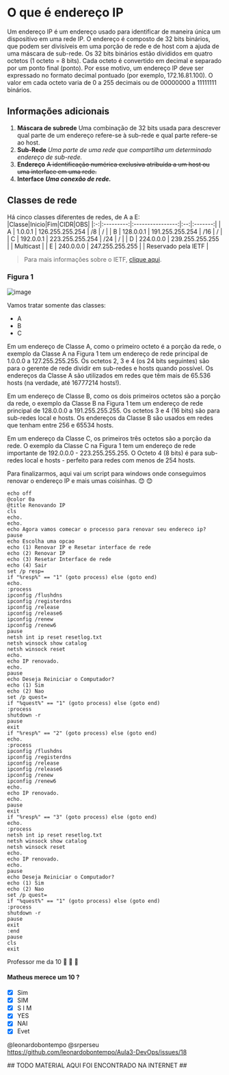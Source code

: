 # O que é endereço IP
Um endereço IP é um endereço usado para identificar de maneira única um dispositivo em uma rede IP. O endereço é composto de 32 bits binários, que podem ser divisíveis em uma porção de rede e de host com a ajuda de uma máscara de sub-rede. Os 32 bits binários estão divididos em quatro octetos (1 octeto = 8 bits). Cada octeto é convertido em decimal e separado por um ponto final (ponto). Por esse motivo, um endereço IP deve ser expressado no formato decimal pontuado (por exemplo, 172.16.81.100). O valor em cada octeto varia de 0 a 255 decimais ou de 00000000 a 11111111 binários.

## Informações adicionais
1. **Máscara de subrede**
Uma combinação de 32 bits usada para descrever qual parte de um endereço refere-se à sub-rede e qual parte refere-se ao host.
2. **Sub-Rede**
 _Uma parte de uma rede que compartilha um determinado endereço de sub-rede._
3. **Endereço**
~~A identificação numérica exclusiva atribuída a um host ou uma interface em uma rede.~~
4. **Interface**
**_Uma conexão de rede._**

## Classes de rede
Há cinco classes diferentes de redes, de A a E:
|Classe|Inicio|Fim|CIDR|OBS|
|:-:|:---------:|:----------------:|:--:|:-------:|
| A | 1.0.0.1 | 126.255.255.254 | /8 | / |
| B | 128.0.0.1 | 191.255.255.254 | /16 | / |
| C | 192.0.0.1 | 223.255.255.254 | /24 | / |
| D | 224.0.0.0 | 239.255.255.255 |   | Multicast |
| E | 240.0.0.0 | 247.255.255.255 |   | Reservado pela IETF  |

> Para mais informações sobre o IETF, [clique aqui](https://www.ietf.org/).

### Figura 1
![image](https://user-images.githubusercontent.com/26606376/93838468-25d50980-fc60-11ea-8929-1b1086ff2fbd.png)

Vamos tratar somente das classes:
* A
* B
* C

Em um endereço de Classe A, como o primeiro octeto é a porção da rede, o exemplo da Classe A na Figura 1 tem um endereço de rede principal de 1.0.0.0 a 127.255.255.255. Os octetos 2, 3 e 4 (os 24 bits seguintes) são para o gerente de rede dividir em sub-redes e hosts quando possível. Os endereços da Classe A são utilizados em redes que têm mais de 65.536 hosts (na verdade, até 16777214 hosts!).

Em um endereço de Classe B, como os dois primeiros octetos são a porção da rede, o exemplo da Classe B na Figura 1 tem um endereço de rede principal de 128.0.0.0 a 191.255.255.255. Os octetos 3 e 4 (16 bits) são para sub-redes local e hosts. Os endereços da Classe B são usados em redes que tenham entre 256 e 65534 hosts.

Em um endereço da Classe C, os primeiros três octetos são a porção da rede. O exemplo da Classe C na Figura 1 tem um endereço de rede importante de 192.0.0.0 - 223.255.255.255. O Octeto 4 (8 bits) é para sub-redes local e hosts - perfeito para redes com menos de 254 hosts.

Para finalizarmos, aqui vai um script para windows onde conseguimos renovar o endereço IP e mais umas coisinhas. :blush: :blush:

~~~BAT
echo off
@color 0a
@title Renovando IP
cls
echo.
echo.
echo Agora vamos comecar o processo para renovar seu endereco ip?
pause
echo Escolha uma opcao
echo (1) Renovar IP e Resetar interface de rede
echo (2) Renovar IP
echo (3) Resetar Interface de rede
echo (4) Sair
set /p resp=
if "%resp%" == "1" (goto process) else (goto end)
echo.
:process
ipconfig /flushdns
ipconfig /registerdns
ipconfig /release
ipconfig /release6
ipconfig /renew
ipconfig /renew6
pause
netsh int ip reset resetlog.txt
netsh winsock show catalog
netsh winsock reset
echo.
echo IP renovado.
echo.
pause
echo Deseja Reiniciar o Computador?
echo (1) Sim
echo (2) Nao
set /p quest=
if "%quest%" == "1" (goto process) else (goto end)
:process
shutdown -r
pause
exit
if "%resp%" == "2" (goto process) else (goto end)
echo.
:process
ipconfig /flushdns
ipconfig /registerdns
ipconfig /release
ipconfig /release6
ipconfig /renew
ipconfig /renew6
echo.
echo IP renovado.
echo.
pause
exit
if "%resp%" == "3" (goto process) else (goto end)
echo.
:process
netsh int ip reset resetlog.txt
netsh winsock show catalog
netsh winsock reset
echo.
echo IP renovado.
echo.
pause
echo Deseja Reiniciar o Computador?
echo (1) Sim
echo (2) Nao
set /p quest=
if "%quest%" == "1" (goto process) else (goto end)
:process
shutdown -r
pause
exit
:end
pause
cls
exit
~~~

Professor me da 10 :raised_hands: :raised_hands: :raised_hands: 

#### Matheus merece um 10 ?

- [x] Sim
- [x] SIM
- [x] S I M
- [x] YES
- [x] NAI
- [x] Evet

@leonardobontempo @srperseu https://github.com/leonardobontempo/Aula3-DevOps/issues/18

\## TODO MATERIAL AQUI FOI ENCONTRADO NA INTERNET ##